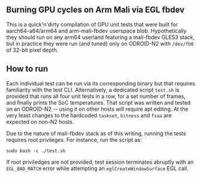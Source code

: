 Burning GPU cycles on Arm Mali via EGL fbdev
------------------------------------------------

This is a quick'n'dirty compilation of GPU unit tests that were built for aarch64-a64/arm64 and arm-mali-fbdev userspace blob.
Hypothetically they should run on any arm64 userland featuring a mali-fbdev GLES3 stack, but in practice they were run (and tuned) only on ODROID-N2 with `/dev/fb0` of 32-bit pixel depth.

How to run
----------

Each individual test can be run via its corresponding binary but that requires familiarity with the test CLI. Alternatively, a dedicated script `test.sh` is provided that runs all four unit tests in a row, for a set number of frames, and finally prints the SoC temperatures. That script was written and tested on an ODROID-N2 -- using it on other hosts will require apt editing. At the very least changes to the hardcoded `taskset`, `bitness` and `fsaa` are expected on non-N2 hosts.

Due to the nature of mali-fbdev stack as of this writing, running the tests requires root privileges. For instance, run the script as:

	sudo bash -c ./test.sh

If root priviledges are not provided, test session terminates abruptly with an `EGL_BAD_MATCH` error while attempting an `eglCreateWindowSurface` EGL call.
